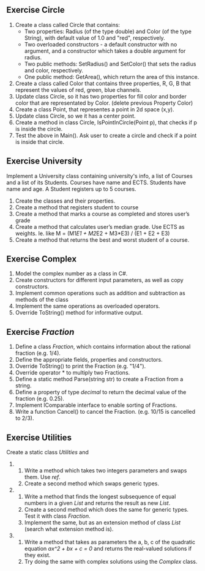 ## Exercise Circle

1. Create a class called Circle that contains:
   * Two properties: Radius (of the type double) and Color (of the type String), with default value of 1.0 and "red", respectively. 
   * Two overloaded constructors - a default constructor with no argument, and a constructor which takes a double argument for radius. 
   * Two public methods: SetRadius() and SetColor() that sets the radius and color, respectively. 
   * One public method: GetArea(), which return the area of this instance.
2. Create a class called Color that contains three properties, R, G, B that represent the values of red, green, blue channels.
3. Update class Circle, so it has two properties for fill color and border color that are representated by Color. (delete previous Property Color)
4. Create a class Point, that representes a point in 2d space (x,y).
5. Update class Circle, so we it has a center point.
6. Create a method in class Circle, IsPointInCircle(Point p), that checks if p is inside the circle.
7. Test the above in Main(). Ask user to create a circle and check if a point is inside that circle.


## Exercise University
Implement a University class containing university's info, a list of Courses and a list of its Students. Courses have name and ECTS. Students have name and age. A Student registers up to 5 courses.
1. Create the classes and their properties.
2. Create a method that registers student to course
3. Create a method that marks a course as completed and stores user’s grade
4. Create a method that calculates user’s median grade. Use ECTS as weights. Ie. like M = (M1*E1 + M2*E2 + M3*E3) / (E1 + E2 + E3)
5. Create a method that returns the best and worst student of a course.


## Exercise Complex
1. Model the complex number as a class in C#. 
2. Create constructors for different input parameters, as well as copy constructors.
3. Implement common operations such as addition and subtraction as methods of the class 
4. Implement the same operations as overloaded operators. 
5. Override ToString() method for informative output.


## Exercise *Fraction*
1. Define a class *Fraction*, which contains information about the rational fraction (e.g. 1/4).  
2. Define the appropriate fields, properties and constructors.  
3. Override ToString() to print the Fraction (e.g. "1/4").  
4. Override operator * to multiply two Fractions.  
5. Define a static method Parse(string str) to create a Fraction from a string.
6. Define a property of type *decimal* to return the decimal value of the fraction (e.g. 0.25).  
7. Implement IComparable interface to enable sorting of Fractions.  
8. Write a function Cancel() to cancel the Fraction. (e.g. 10/15 is cancelled to 2/3).


## Exercise Utilities
Create a static class *Utilities* and

1. 
   1. Write a method which takes two integers parameters and swaps them. Use *ref*. 
   2. Create a second method which swaps generic types.
2. 
   1. Write a  method that finds the longest subsequence of equal numbers in a given *List<int>* and returns the result as new *List<int>*. 
   2. Create a second method which does the same for generic types. Test it with class *Fraction*. 
   3. Implement the same, but as an extension method of class *List* (search what extension method is). 
3. 
   1. Write a method that takes as parameters the a, b, c of the quadratic equation *ax^2 + bx + c = 0* and returns the real-valued solutions if they exist. 
   2. Try doing the same with complex solutions using the *Complex* class. 

